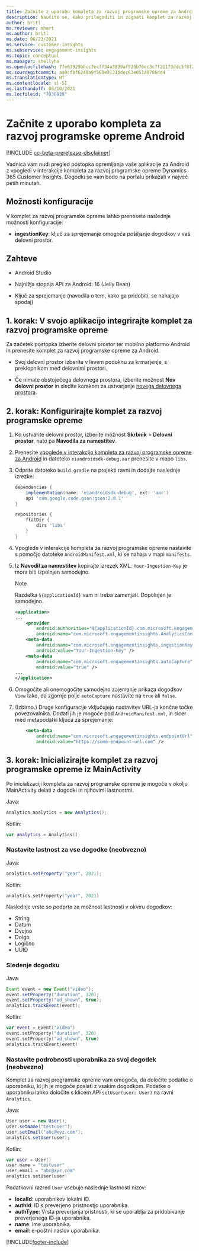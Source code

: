 ```yaml
---
title: Začnite z uporabo kompleta za razvoj programske opreme za Android
description: Naučite se, kako prilagoditi in zagnati komplet za razvoj programske opreme za Android
author: britl
ms.reviewer: mhart
ms.author: britl
ms.date: 06/23/2021
ms.service: customer-insights
ms.subservice: engagement-insights
ms.topic: conceptual
ms.manager: shellyha
ms.openlocfilehash: 77e63929bbcc7ecff34a3839af525b76ec3c7f21173ddc5f8f2d69f11c25c441
ms.sourcegitcommit: aa0cfbf6240a9f560e3131bdec63e051a8786dd4
ms.translationtype: HT
ms.contentlocale: sl-SI
ms.lasthandoff: 08/10/2021
ms.locfileid: "7036938"
---
```

# <a name="get-started-with-the-android-sdk"></a>Začnite z uporabo kompleta za razvoj programske opreme Android

[!INCLUDE [cc-beta-prerelease-disclaimer](includes/cc-beta-prerelease-disclaimer.md)]

Vadnica vam nudi pregled postopka opremljanja vaše aplikacije za Android z vpogledi v interakcije kompleta za razvoj programske opreme Dynamics 365 Customer Insights. Dogodki se vam bodo na portalu prikazali v največ petih minutah.

## <a name="configuration-options"></a>Možnosti konfiguracije
V komplet za razvoj programske opreme lahko prenesete naslednje možnosti konfiguracije:

- **ingestionKey**: ključ za sprejemanje omogoča pošiljanje dogodkov v vaš delovni prostor.

## <a name="prerequisites"></a>Zahteve

- Android Studio

- Najnižja stopnja API za Android: 16 (Jelly Bean)

- Ključ za sprejemanje (navodila o tem, kako ga pridobiti, se nahajajo spodaj)

## <a name="step-1-integrate-the-sdk-into-your-application"></a>1. korak: V svojo aplikacijo integrirajte komplet za razvoj programske opreme
Za začetek postopka izberite delovni prostor ter mobilno platformo Android in prenesite komplet za razvoj programske opreme za Android.

- Svoj delovni prostor izberite v levem podoknu za krmarjenje, s preklopnikom med delovnimi prostori.

- Če nimate obstoječega delovnega prostora, izberite možnost  **Nov delovni prostor** in sledite korakom za ustvarjanje [novega delovnega prostora](create-workspace.md).

## <a name="step-2-configure-the-sdk"></a>2. korak: Konfigurirajte komplet za razvoj programske opreme

1. Ko ustvarite delovni prostor, izberite možnost **Skrbnik** > **Delovni prostor**, nato pa  **Navodila za namestitev**. 

1. Prenesite [vpoglede v interakcijo kompleta za razvoj programske opreme za Android](https://download.pi.dynamics.com/sdk/EI-SDKs/ei-android-sdk.zip) in datoteko `eiandroidsdk-debug.aar` prenesite v mapo `libs`.

1. Odprite datoteko `build.gradle` na projekti ravni in dodajte naslednje izrezke:
    ```gradle
    dependencies {
        implementation(name: 'eiandroidsdk-debug', ext: 'aar')
        api 'com.google.code.gson:gson:2.8.1'
    }

    repositories {
        flatDir {
            dirs 'libs'
        }
    }
    ```

1. Vpoglede v interakcije kompleta za razvoj programske opreme nastavite s pomočjo datoteke `AndroidManifest.xml`, ki se nahaja v mapi `manifests`. 
1. Iz **Navodil za namestitev** kopirajte izrezek XML. `Your-Ingestion-Key` je mora biti izpolnjen samodejno.

   > [!NOTE]
   > Razdelka `${applicationId}` vam ni treba zamenjati. Dopolnjen je samodejno.
   

   ```xml
   <application>
   ...
       <provider
           android:authorities="${applicationId}.com.microsoft.engagementinsights.AnalyticsContentProvider"
           android:name="com.microsoft.engagementinsights.AnalyticsContentProvider" />
       <meta-data
           android:name="com.microsoft.engagementinsights.ingestionKey"
           android:value="Your-Ingestion-Key" />
       <meta-data
           android:name="com.microsoft.engagementinsights.autoCapture"
           android:value="true" />
   ...
   </application>
   ```

1. Omogočite ali onemogočite samodejno zajemanje prikaza dogodkov `View` tako, da zgornje polje `autoCapture` nastavite na `true` ali `false`.

1. (Izbirno.) Druge konfiguracije vključujejo nastavitev URL-ja končne točke povezovalnika. Dodati jih je mogoče pod `AndroidManifest.xml`, in sicer med metapodatki ključa za sprejemanje:
    ```xml
        <meta-data
            android:name="com.microsoft.engagementinsights.endpointUrl"
            android:value="https://some-endpoint-url.com" />
    ```

## <a name="step-3-initialize-the-sdk-from-mainactivity"></a>3. korak: Inicializirajte komplet za razvoj programske opreme iz MainActivity 

Po inicializaciji kompleta za razvoj programske opreme je mogoče v okolju MainActivity delati z dogodki in njihovimi lastnostmi.

    
Java:
```java
Analytics analytics = new Analytics();
```

Kotlin:
```kotlin
var analytics = Analytics()
```

### <a name="set-property-for-all-events-optional"></a>Nastavite lastnost za vse dogodke (neobvezno)
    
Java:
```java
analytics.setProperty("year", 2021);
```

Kotlin:
```kotlin
analytics.setProperty("year", 2021)
```

Naslednje vrste so podprte za možnost lastnosti v okviru dogodkov:
- String
- Datum
- Dvojno
- Dolgo
- Logično
- UUID

### <a name="track-an-event"></a>Sledenje dogodku

Java:
```java
Event event = new Event("video");
event.setProperty("duration", 320);
event.setProperty("ad_shown", true);
analytics.trackEvent(event);
```

Kotlin:
```kotlin
var event = Event("video")
event.setProperty("duration", 320)
event.setProperty("ad_shown", true)
analytics.trackEvent(event)
```

### <a name="set-user-details-for-your-event-optional"></a>Nastavite podrobnosti uporabnika za svoj dogodek (neobvezno)

Komplet za razvoj programske opreme vam omogoča, da določite podatke o uporabniku, ki jih je mogoče poslati z vsakim dogodkom. Podatke o uporabniku lahko določite s klicem API `setUser(user: User)` na ravni `Analytics`.

Java:
```java
User user = new User();
user.setName("testuser");
user.setEmail("abc@xyz.com");
analytics.setUser(user);
```

Kotlin:
```kotlin
var user = User()
user.name = "testuser"
user.email = "abc@xyz.com"
analytics.setUser(user)
```

Podatkovni razred `User` vsebuje naslednje lastnosti nizov:

- **localId**: uporabnikov lokalni ID.
- **authId**: ID s preverjeno pristnostjo uporabnika.
- **authType**: Vrsta preverjanja pristnosti, ki se uporablja za pridobivanje preverjenega ID-ja uporabnika.
- **name**: ime uporabnika.
- **email**: e-poštni naslov uporabnika.

[!INCLUDE[footer-include](../includes/footer-banner.md)]

